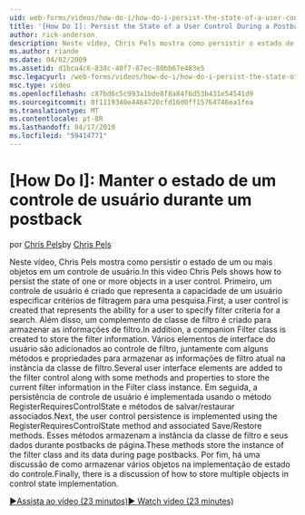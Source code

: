 ```yaml
---
uid: web-forms/videos/how-do-i/how-do-i-persist-the-state-of-a-user-control-during-a-postback
title: '[How Do I]: Persist the State of a User Control During a Postback | Microsoft Docs'
author: rick-anderson
description: Neste vídeo, Chris Pels mostra como persistir o estado de um ou mais objetos em um controle de usuário. Primeiro, um controle de usuário é criado que representa o abilit...
ms.author: riande
ms.date: 04/02/2009
ms.assetid: d1bca4c6-838c-40f7-87ec-80bb67e483e5
msc.legacyurl: /web-forms/videos/how-do-i/how-do-i-persist-the-state-of-a-user-control-during-a-postback
msc.type: video
ms.openlocfilehash: c87bd6c5c993a1bde8f8a84f6d53b431e54541d9
ms.sourcegitcommit: 0f1119340e4464720cfd16d0ff15764746ea1fea
ms.translationtype: MT
ms.contentlocale: pt-BR
ms.lasthandoff: 04/17/2019
ms.locfileid: "59414771"
---
```

# <a name="how-do-i-persist-the-state-of-a-user-control-during-a-postback"></a>[How Do I]: Manter o estado de um controle de usuário durante um postback

<span data-ttu-id="e22fa-104">por [Chris Pels](https://twitter.com/chrispels)</span><span class="sxs-lookup"><span data-stu-id="e22fa-104">by [Chris Pels](https://twitter.com/chrispels)</span></span>

<span data-ttu-id="e22fa-105">Neste vídeo, Chris Pels mostra como persistir o estado de um ou mais objetos em um controle de usuário.</span><span class="sxs-lookup"><span data-stu-id="e22fa-105">In this video Chris Pels shows how to persist the state of one or more objects in a user control.</span></span> <span data-ttu-id="e22fa-106">Primeiro, um controle de usuário é criado que representa a capacidade de um usuário especificar critérios de filtragem para uma pesquisa.</span><span class="sxs-lookup"><span data-stu-id="e22fa-106">First, a user control is created that represents the ability for a user to specify filter criteria for a search.</span></span> <span data-ttu-id="e22fa-107">Além disso, um complemento de classe de filtro é criado para armazenar as informações de filtro.</span><span class="sxs-lookup"><span data-stu-id="e22fa-107">In addition, a companion Filter class is created to store the filter information.</span></span> <span data-ttu-id="e22fa-108">Vários elementos de interface do usuário são adicionados ao controle de filtro, juntamente com alguns métodos e propriedades para armazenar as informações de filtro atual na instância da classe de filtro.</span><span class="sxs-lookup"><span data-stu-id="e22fa-108">Several user interface elements are added to the filter control along with some methods and properties to store the current filter information in the Filter class instance.</span></span> <span data-ttu-id="e22fa-109">Em seguida, a persistência de controle de usuário é implementada usando o método RegisterRequiresControlState e métodos de salvar/restaurar associados.</span><span class="sxs-lookup"><span data-stu-id="e22fa-109">Next, the user control persistence is implemented using the RegisterRequiresControlState method and associated Save/Restore methods.</span></span> <span data-ttu-id="e22fa-110">Esses métodos armazenam a instância da classe de filtro e seus dados durante postbacks de página.</span><span class="sxs-lookup"><span data-stu-id="e22fa-110">These methods store the instance of the filter class and its data during page postbacks.</span></span> <span data-ttu-id="e22fa-111">Por fim, há uma discussão de como armazenar vários objetos na implementação de estado do controle.</span><span class="sxs-lookup"><span data-stu-id="e22fa-111">Finally, there is a discussion of how to store multiple objects in control state implementation.</span></span>

[<span data-ttu-id="e22fa-112">&#9654;Assista ao vídeo (23 minutos)</span><span class="sxs-lookup"><span data-stu-id="e22fa-112">&#9654; Watch video (23 minutes)</span></span>](https://channel9.msdn.com/Blogs/ASP-NET-Site-Videos/how-do-i-persist-the-state-of-a-user-control-during-a-postback)
